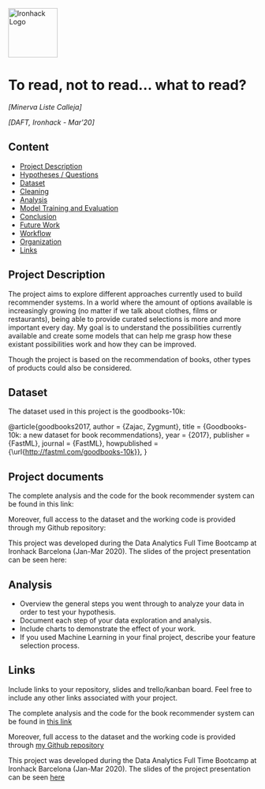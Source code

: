 <img src="https://bit.ly/2VnXWr2" alt="Ironhack Logo" width="100"/>

# To read, not to read... what to read?
*[Minerva Liste Calleja]*

*[DAFT, Ironhack - Mar'20]*

## Content
- [Project Description](#project-description)
- [Hypotheses / Questions](#hypotheses-questions)
- [Dataset](#dataset)
- [Cleaning](#cleaning)
- [Analysis](#analysis)
- [Model Training and Evaluation](#model-training-and-evaluation)
- [Conclusion](#conclusion)
- [Future Work](#future-work)
- [Workflow](#workflow)
- [Organization](#organization)
- [Links](#links)

## Project Description

The project aims to explore different approaches currently used to build recommender systems. In a world where the amount of options available is increasingly growing (no matter if we talk about clothes, films or restaurants), being able to provide curated selections is more and more important every day. My goal is to understand the possibilities currently available and create some models that can help me grasp how these existant possibilities work and how they can be improved.

Though the project is based on the recommendation of books, other types of products could also be considered.


## Dataset

The dataset used in this project is the goodbooks-10k:

@article{goodbooks2017,
    author = {Zajac, Zygmunt},
    title = {Goodbooks-10k: a new dataset for book recommendations},
    year = {2017},
    publisher = {FastML},
    journal = {FastML},
    howpublished = {\url{http://fastml.com/goodbooks-10k}},
}


## Project documents

The complete analysis and the code for the book recommender system can be found in this link:

Moreover, full access to the dataset and the working code is provided through my Github repository: 

This project was developed during the Data Analytics Full Time Bootcamp at Ironhack Barcelona (Jan-Mar 2020). The slides of the project presentation can be seen here: 

## Analysis
* Overview the general steps you went through to analyze your data in order to test your hypothesis.
* Document each step of your data exploration and analysis.
* Include charts to demonstrate the effect of your work.
* If you used Machine Learning in your final project, describe your feature selection process.


## Links
Include links to your repository, slides and trello/kanban board. Feel free to include any other links associated with your project.


The complete analysis and the code for the book recommender system can be found in [this link](https://github.com/minervaliste/Project-Week-8-Final-Project/blob/master/An%20approach%20to%20book%20recommendations.ipynb) 

Moreover, full access to the dataset and the working code is provided through [my Github repository](https://github.com/minervaliste/) 

This project was developed during the Data Analytics Full Time Bootcamp at Ironhack Barcelona (Jan-Mar 2020). The slides of the project presentation can be seen [here](http://bit.ly/book_recommender)


